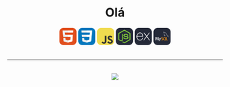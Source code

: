 <h1 align="center">Olá</h1>
<div align="center">
  <img src="https://github.com/tandpfun/skill-icons/blob/main/icons/HTML.svg" width="40"/>
  <img src="https://github.com/tandpfun/skill-icons/blob/main/icons/CSS.svg" width="40"/>
  <img src="https://github.com/tandpfun/skill-icons/blob/main/icons/JavaScript.svg" width="40"/>
  <img src="https://github.com/tandpfun/skill-icons/blob/main/icons/NodeJS-Dark.svg" width="40"/>
  <img src="https://github.com/tandpfun/skill-icons/blob/main/icons/ExpressJS-Dark.svg" width="40"/>
  <img src="https://github.com/tandpfun/skill-icons/blob/main/icons/MySQL-Dark.svg" width="40"/>
</div>
<br>
<hr width="100%" size="1"></hr>
<br>
<div align="center">
  <img src="https://media.tenor.com/d22Jj6OezUsAAAAi/isekai-quartet-anime.gif" width="250"/>
</div>








